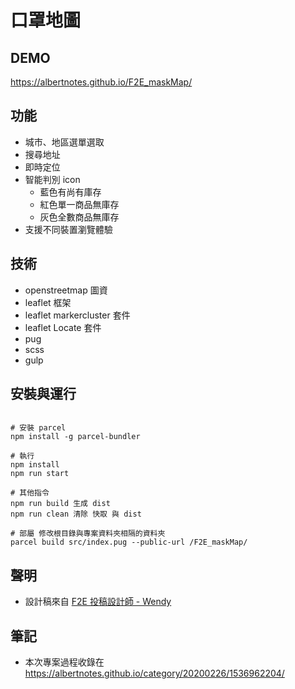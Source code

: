# 口罩地圖

## DEMO

https://albertnotes.github.io/F2E_maskMap/

## 功能

- 城市、地區選單選取
- 搜尋地址
- 即時定位
- 智能判別 icon 
  - 藍色有尚有庫存 
  - 紅色單一商品無庫存
  - 灰色全數商品無庫存
- 支援不同裝置瀏覽體驗

## 技術

- openstreetmap 圖資
- leaflet 框架
- leaflet markercluster 套件
- leaflet Locate 套件
- pug
- scss
- gulp

## 安裝與運行

```

# 安裝 parcel
npm install -g parcel-bundler

# 執行
npm install
npm run start

# 其他指令
npm run build 生成 dist
npm run clean 清除 快取 與 dist

# 部屬 修改根目錄與專案資料夾相隔的資料夾
parcel build src/index.pug --public-url /F2E_maskMap/
```

## 聲明

- 設計稿來自 [F2E 投稿設計師 - Wendy](https://challenge.thef2e.com/user/2259)

## 筆記

- 本次專案過程收錄在 https://albertnotes.github.io/category/20200226/1536962204/ 
